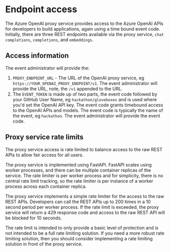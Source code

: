 # Endpoint access

The Azure OpenAI proxy service provides access to the Azure OpenAI APIs for developers to build applications, again using a time bound event code. Initially, there are three REST endpoints available via the proxy service, `chat completions`, `completions`, and `embeddings`.

## Access information

The event administrator will provide the:

1. `PROXY_ENDPOINT_URL` - The URL of the OpenAI proxy service, eg `https://YOUR_OPENAI_PROXY_ENDPOINT/v1`. The event administrator will provide the URL, note, the `/v1` appended to the URL.
2. The `EVENT_TOKEN` is made up of two parts, the event code followed by your GitHub User Name, eg `hackathon/gloveboxes` and is used where you'd set the OpenAI API key. The event code grants timebound access to the OpenAI APIs and models. The event code is typically the name of the event, eg `hackathon`. The event administrator will provide the event code.

## Proxy service rate limits

The proxy service access is rate limited to balance access to the raw REST APIs to allow fair access for all users.

The proxy service is implemented using FastAPI. FastAPI scales using worker processes, and there can be multiple container replicas of the service. The rate limiter is per worker process and for simplicity, there is no central rate limit tracking, so the rate limiter is per instance of a worker process across each container replica.

The proxy service implements a simple rate limiter for the access to the raw REST APIs. Developers can call the REST APIs up to 200 times in a 10 second period per worker process. If the rate limit is exceeded, the proxy service will return a 429 response code and access to the raw REST API will be blocked for 10 seconds.

The rate limit is intended to only provide a basic level of protection and is not intended to be a full rate limiting solution. If you need a more robust rate limiting solution, then you should consider implementing a rate limiting solution in front of the proxy service.
